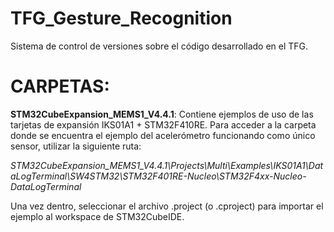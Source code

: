 # TFG_Gesture_Recognition
Sistema de control de versiones sobre el código desarrollado en el TFG.

# CARPETAS:

**STM32CubeExpansion_MEMS1_V4.4.1**: Contiene ejemplos de uso de las tarjetas de expansión IKS01A1 + STM32F410RE.
Para acceder a la carpeta donde se encuentra el ejemplo del acelerómetro funcionando como único sensor, utilizar la siguiente ruta:

*STM32CubeExpansion_MEMS1_V4.4.1\Projects\Multi\Examples\IKS01A1\DataLogTerminal\SW4STM32\STM32F401RE-Nucleo\STM32F4xx-Nucleo-DataLogTerminal*

Una vez dentro, seleccionar el archivo .project (o .cproject) para importar el ejemplo al workspace de STM32CubeIDE. 
